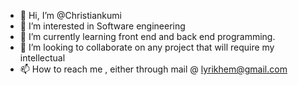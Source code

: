 - 👋 Hi, I’m @Christiankumi
- 👀 I’m interested in Software engineering 
- 🌱 I’m currently learning front end and back end programming.
- 💞️ I’m looking to collaborate on any project that will require my intellectual 
- 📫 How to reach me , either through mail @ lyrikhem@gmail.com 

<!---
Christiankumi/Christiankumi is a ✨ special ✨ repository because its `README.md` (this file) appears on your GitHub profile.
You can click the Preview link to take a look at your changes.
--->
